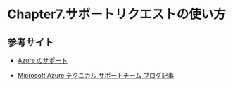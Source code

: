 # Chapter7.サポートリクエストの使い方

## 参考サイト

- [Azure のサポート](https://azure.microsoft.com/ja-jp/support/options/)

- [Microsoft Azure テクニカル サポートチーム ブログ記事](http://aka.ms/jpaztech)